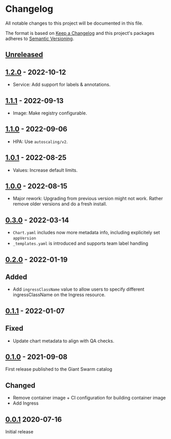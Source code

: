 # Changelog

All notable changes to this project will be documented in this file.

The format is based on [Keep a Changelog](http://keepachangelog.com/en/1.0.0/)
and this project's packages adheres to [Semantic Versioning](http://semver.org/spec/v2.0.0.html).

## [Unreleased]

## [1.2.0] - 2022-10-12

- Service: Add support for labels & annotations.

## [1.1.1] - 2022-09-13

- Image: Make registry configurable.

## [1.1.0] - 2022-09-06

- HPA: Use `autoscaling/v2`.

## [1.0.1] - 2022-08-25

- Values: Increase default limits.

## [1.0.0] - 2022-08-15

- Major rework: Upgrading from previous version might not work. Rather remove older versions and do a fresh install.

## [0.3.0] - 2022-03-14

- `Chart.yaml` includes now more metadata info, including explicitely set `appVersion`
- `_templates.yaml` is introduced and supports team label handling

## [0.2.0] - 2022-01-19

## Added

- Add `ingressClassName` value to allow users to specify different ingressClassName on the Ingress resource.

## [0.1.1] - 2022-01-07

## Fixed

- Update chart metadata to align with QA checks.

## [0.1.0] - 2021-09-08

First release published to the Giant Swarm catalog

## Changed

- Remove container image + CI configuration for building container image
- Add Ingress

## [0.0.1] 2020-07-16

Initial release

[Unreleased]: https://github.com/giantswarm/hello-world-app/compare/v1.2.0...HEAD
[1.2.0]: https://github.com/giantswarm/hello-world-app/compare/v1.1.1...v1.2.0
[1.1.1]: https://github.com/giantswarm/hello-world-app/compare/v1.1.0...v1.1.1
[1.1.0]: https://github.com/giantswarm/hello-world-app/compare/v1.0.1...v1.1.0
[1.0.1]: https://github.com/giantswarm/hello-world-app/compare/v1.0.0...v1.0.1
[1.0.0]: https://github.com/giantswarm/hello-world-app/compare/v0.3.0...v1.0.0
[0.3.0]: https://github.com/giantswarm/hello-world-app/compare/v0.2.0...v0.3.0
[0.2.0]: https://github.com/giantswarm/hello-world-app/compare/v0.1.1...v0.2.0
[0.1.1]: https://github.com/giantswarm/hello-world-app/compare/v0.1.0...v0.1.1
[0.1.0]: https://github.com/giantswarm/hello-world-app/compare/v0.0.1...v0.1.0
[0.0.1]: https://github.com/giantswarm/hello-world-app/releases/tag/v0.0.1
